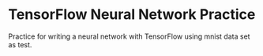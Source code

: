 # TensorFlow Neural Network Practice

Practice for writing a neural network with TensorFlow using mnist data set as test.
